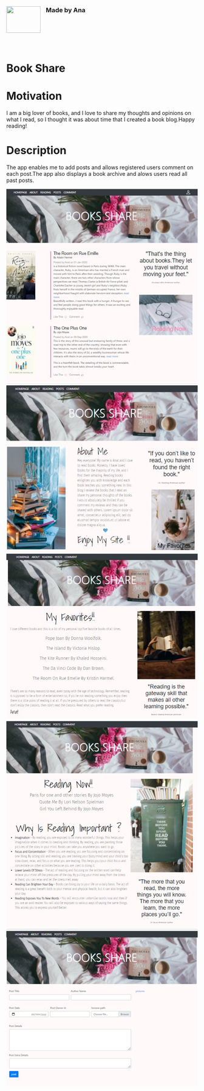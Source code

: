 <div  id="container">
<img style=display:inline;vertical-align:middle" src="https://img.icons8.com/office/80/000000/api.png"/ height="70" width=90 >
<h3 style="display:inline;vertical-align:top;padding-left:10px;">Made by Ana</h3>
</div>

<br>
<br>

# Book Share


  
# Motivation
  
I am a big lover of books, and I love to share my thoughts and opinions on what I read, so I thought it was about time that I created a book blog.Happy reading!
  
# Description

The app enables me to add posts and allows registered users comment on each post.The app also displays a book archive and alows users read all past posts.
  
![Image](main.jpg)
![Image](about.jpg)
![Image](favorites.jpg)
![Image](reading.jpg)
![Image](post.jpg)

